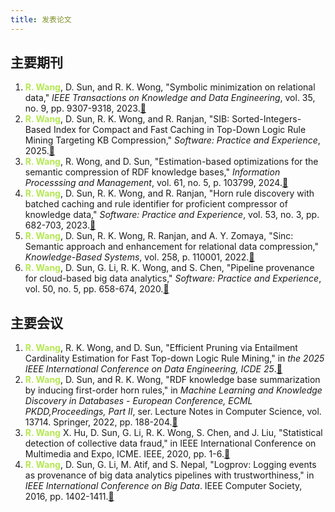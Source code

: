 ```yaml
---
title: 发表论文
---
```


## 主要期刊
<ol class="reference">
  <li><b style="color:#b5e853">R. Wang</b>, D. Sun, and R. K. Wong, "Symbolic minimization on relational data," <i>IEEE Transactions on Knowledge and Data Engineering</i>, vol. 35, no. 9, pp. 9307-9318, 2023.<a href="https://ieeexplore.ieee.org/document/9964055">&#128279;</a></li>
  <li><b style="color:#b5e853">R. Wang</b>, D. Sun, R. K. Wong, and R. Ranjan, "SIB: Sorted-Integers-Based Index for Compact and Fast Caching in Top-Down Logic Rule Mining Targeting KB Compression," <i>Software: Practice and Experience</i>, 2025.<a href="https://doi.org/10.1002/spe.3415">&#128279;</a></li>
  <li><b style="color:#b5e853">R. Wang</b>, R. Wong, and D. Sun, "Estimation-based optimizations for the semantic compression of RDF knowledge bases," <i>Information Processsing and Management</i>, vol. 61, no. 5, p. 103799, 2024.<a href="https://www.sciencedirect.com/science/article/pii/S0306457324001584">&#128279;</a></li>
  <li><b style="color:#b5e853">R. Wang</b>, D. Sun, R. K. Wong, and R. Ranjan, "Horn rule discovery with batched caching and rule identifier for proficient compressor of knowledge data," <i>Software: Practice and Experience</i>, vol. 53, no. 3, pp. 682-703, 2023.<a href="https://onlinelibrary.wiley.com/doi/abs/10.1002/spe.3165">&#128279;</a></li>
  <li><b style="color:#b5e853">R. Wang</b>, D. Sun, R. K. Wong, R. Ranjan, and A. Y. Zomaya, "Sinc: Semantic approach and enhancement for relational data compression," <i>Knowledge-Based Systems</i>, vol. 258, p. 110001, 2022.<a href="https://www.sciencedirect.com/science/article/pii/S0950705122010942">&#128279;</a></li>
  <li><b style="color:#b5e853">R. Wang</b>, D. Sun, G. Li, R. K. Wong, and S. Chen, "Pipeline provenance for cloud-based big data analytics," <i>Software: Practice and Experience</i>, vol. 50, no. 5, pp. 658-674, 2020.<a href="https://onlinelibrary.wiley.com/doi/abs/10.1002/spe.2744">&#128279;</a></li>
</ol>

## 主要会议
<ol class="reference">
  <li><b style="color:#b5e853">R. Wang</b>, R. K. Wong, and D. Sun, "Efficient Pruning via Entailment Cardinality Estimation for Fast Top-down Logic Rule Mining," in <i>the 2025 IEEE International Conference on Data Engineering, ICDE 25</i>.<a href="">&#128279;</a></li>
  <li><b style="color:#b5e853">R. Wang</b>, D. Sun, and R. K. Wong, "RDF knowledge base summarization by inducing first-order horn rules," in <i>Machine Learning and Knowledge Discovery in Databases - European Conference, ECML PKDD,Proceedings, Part II</i>, ser. Lecture Notes in Computer Science, vol. 13714. Springer, 2022, pp. 188-204.<a href="https://link.springer.com/chapter/10.1007/978-3-031-26390-3_12">&#128279;</a></li>
  <li><b style="color:#b5e853">R. Wang</b> X. Hu, D. Sun, G. Li, R. K. Wong, S. Chen, and J. Liu, "Statistical detection of collective data fraud," in IEEE International Conference on Multimedia and Expo, ICME. IEEE, 2020, pp. 1-6.<a href="https://ieeexplore.ieee.org/abstract/document/9102889">&#128279;</a></li>
  <li><b style="color:#b5e853">R. Wang</b>, D. Sun, G. Li, M. Atif, and S. Nepal, "Logprov: Logging events as provenance of big data analytics pipelines with trustworthiness," in <i>IEEE International Conference on Big Data</i>. IEEE Computer Society, 2016, pp. 1402-1411.<a href="https://ieeexplore.ieee.org/abstract/document/7840748/">&#128279;</a></li>
</ol>

<!-- ## 其他
<ol class="reference">
  <li>Khan, M. J., Wang, R., Sun, D., & Li, G. (2019, November). Data Provenance Based System for Classification and Linear Regression in Distributed Machine Learning. In International Workshop on Structured Object-Oriented Formal Language and Method (pp. 279-295). Springer, Cham.<a href="https://link.springer.com/chapter/10.1007/978-3-030-41418-4_19">&#128279;</a></li>
  <li>Chenxiao Dou, <b style="color:#b5e853">Ruoyu Wang</b>, Daniel Sun, and Muhammad Atif. 2017. Efficient Density-Based Blocking for Record Matching. In Proceedings of the 21st International Database Engineering & Applications Symposium (IDEAS 2017). Association for Computing Machinery, New York, NY, USA, 118–126. DOI:https://doi.org/10.1145/3105831.3105844<a href="https://dl.acm.org/doi/abs/10.1145/3105831.3105844">&#128279;</a></li>
  <li>J. Luo, R. Wang, D. Suny, Y. Wang and G. Li, "Comparison among Four Prominent Text Processing Tools," 2018 15th International Symposium on Pervasive Systems, Algorithms and Networks (I-SPAN), 2018, pp. 325-330, doi: 10.1109/I-SPAN.2018.00072.<a href="https://ieeexplore.ieee.org/abstract/document/8636325">&#128279;</a></li>
  <li>M. Gao, R. Wang, D. Suny and G. Li, "Intelligent Healthcare Knowledge Resources in Chinese: A Survey," 2018 15th International Symposium on Pervasive Systems, Algorithms and Networks (I-SPAN), 2018, pp. 318-324, doi: 10.1109/I-SPAN.2018.00061.<a href="https://ieeexplore.ieee.org/abstract/document/8636324/">&#128279;</a></li>
  <li>Wang, R., Li, G., Xiang, J., & Cai, H. (2018). A customised automata algorithm and toolkit for language learning and application. International Journal of Big Data Intelligence, 5(1-2), 114-123.<a href="https://www.inderscienceonline.com/doi/abs/10.1504/IJBDI.2018.088285">&#128279;</a></li>
  <li>R. Wang, G. Li, D. W. Sun, J. Xiang and H. Cai, "CAT: A Customized Automata Toolkit," 2016 IEEE International Conference on Software Quality, Reliability and Security Companion (QRS-C), 2016, pp. 171-177, doi: 10.1109/QRS-C.2016.27.<a href="https://ieeexplore.ieee.org/abstract/document/7573741">&#128279;</a></li>
</ol> -->